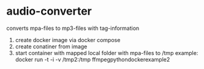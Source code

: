 # audio-converter

converts mpa-files to mp3-files with tag-information

1. create docker image via docker compose
2. create conatiner from image
2. start container with mapped local folder with mpa-files to /tmp
    example: docker run -t -i -v /tmp2:/tmp ffmpegpythondockerexample2

